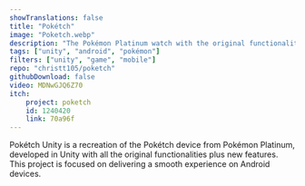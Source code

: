 ```yaml
---
showTranslations: false
title: "Pokétch"
image: "Poketch.webp"
description: "The Pokémon Platinum watch with the original functionalities and new ones for Android"
tags: ["unity", "android", "pokémon"]
filters: ["unity", "game", "mobile"]
repo: "christt105/poketch"
githubDownload: false
video: MDNwGJQ6Z70
itch:
    project: poketch
    id: 1240420
    link: 70a96f
---
```

Pokétch Unity is a recreation of the Pokétch device from Pokémon Platinum, developed in Unity with all the original functionalities plus new features. This project is focused on delivering a smooth experience on Android devices.
